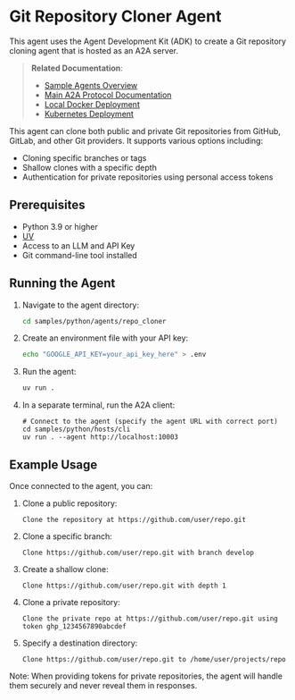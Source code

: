 # Git Repository Cloner Agent

This agent uses the Agent Development Kit (ADK) to create a Git repository cloning agent that is hosted as an A2A server.

> **Related Documentation**:
> - [Sample Agents Overview](/samples/python/agents/README.md)
> - [Main A2A Protocol Documentation](https://google.github.io/A2A/)
> - [Local Docker Deployment](/deploy/local/README.md)
> - [Kubernetes Deployment](/deploy/kubernetes/README.md)

This agent can clone both public and private Git repositories from GitHub, GitLab, and other Git providers. It supports various options including:

- Cloning specific branches or tags
- Shallow clones with a specific depth
- Authentication for private repositories using personal access tokens

## Prerequisites

- Python 3.9 or higher
- [UV](https://docs.astral.sh/uv/)
- Access to an LLM and API Key
- Git command-line tool installed

## Running the Agent

1. Navigate to the agent directory:
    ```bash
    cd samples/python/agents/repo_cloner
    ```
2. Create an environment file with your API key:

   ```bash
   echo "GOOGLE_API_KEY=your_api_key_here" > .env
   ```

3. Run the agent:
    ```bash
    uv run .
    ```

4. In a separate terminal, run the A2A client:
    ```
    # Connect to the agent (specify the agent URL with correct port)
    cd samples/python/hosts/cli
    uv run . --agent http://localhost:10003
    ```

## Example Usage

Once connected to the agent, you can:

1. Clone a public repository:
   ```
   Clone the repository at https://github.com/user/repo.git
   ```

2. Clone a specific branch:
   ```
   Clone https://github.com/user/repo.git with branch develop
   ```

3. Create a shallow clone:
   ```
   Clone https://github.com/user/repo.git with depth 1
   ```

4. Clone a private repository:
   ```
   Clone the private repo at https://github.com/user/repo.git using token ghp_1234567890abcdef
   ```

5. Specify a destination directory:
   ```
   Clone https://github.com/user/repo.git to /home/user/projects/repo
   ```

Note: When providing tokens for private repositories, the agent will handle them securely and never reveal them in responses.
